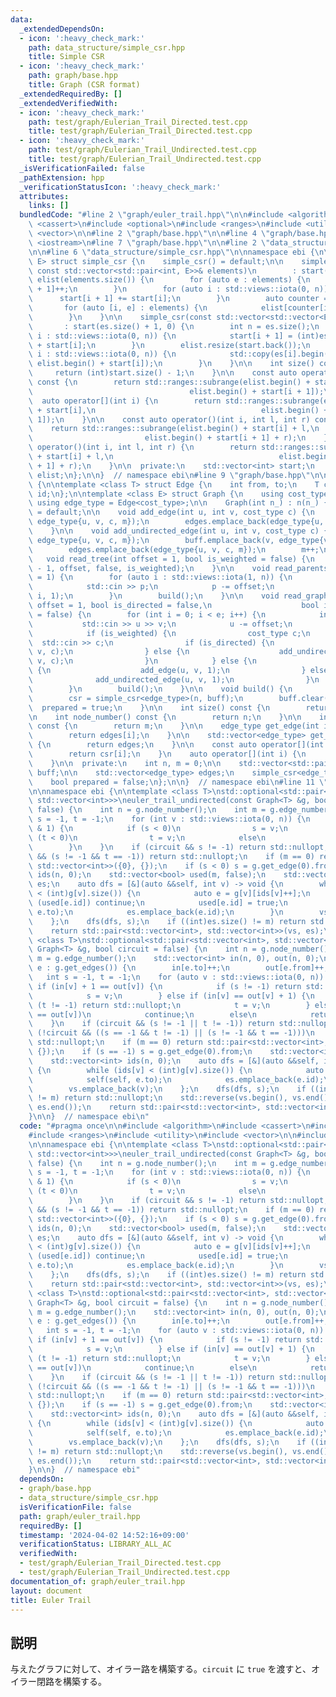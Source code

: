 ```yaml
---
data:
  _extendedDependsOn:
  - icon: ':heavy_check_mark:'
    path: data_structure/simple_csr.hpp
    title: Simple CSR
  - icon: ':heavy_check_mark:'
    path: graph/base.hpp
    title: Graph (CSR format)
  _extendedRequiredBy: []
  _extendedVerifiedWith:
  - icon: ':heavy_check_mark:'
    path: test/graph/Eulerian_Trail_Directed.test.cpp
    title: test/graph/Eulerian_Trail_Directed.test.cpp
  - icon: ':heavy_check_mark:'
    path: test/graph/Eulerian_Trail_Undirected.test.cpp
    title: test/graph/Eulerian_Trail_Undirected.test.cpp
  _isVerificationFailed: false
  _pathExtension: hpp
  _verificationStatusIcon: ':heavy_check_mark:'
  attributes:
    links: []
  bundledCode: "#line 2 \"graph/euler_trail.hpp\"\n\n#include <algorithm>\n#include\
    \ <cassert>\n#include <optional>\n#include <ranges>\n#include <utility>\n#include\
    \ <vector>\n\n#line 2 \"graph/base.hpp\"\n\n#line 4 \"graph/base.hpp\"\n#include\
    \ <iostream>\n#line 7 \"graph/base.hpp\"\n\n#line 2 \"data_structure/simple_csr.hpp\"\
    \n\n#line 6 \"data_structure/simple_csr.hpp\"\n\nnamespace ebi {\n\ntemplate <class\
    \ E> struct simple_csr {\n    simple_csr() = default;\n\n    simple_csr(int n,\
    \ const std::vector<std::pair<int, E>>& elements)\n        : start(n + 1, 0),\
    \ elist(elements.size()) {\n        for (auto e : elements) {\n            start[e.first\
    \ + 1]++;\n        }\n        for (auto i : std::views::iota(0, n)) {\n      \
    \      start[i + 1] += start[i];\n        }\n        auto counter = start;\n \
    \       for (auto [i, e] : elements) {\n            elist[counter[i]++] = e;\n\
    \        }\n    }\n\n    simple_csr(const std::vector<std::vector<E>>& es)\n \
    \       : start(es.size() + 1, 0) {\n        int n = es.size();\n        for (auto\
    \ i : std::views::iota(0, n)) {\n            start[i + 1] = (int)es[i].size()\
    \ + start[i];\n        }\n        elist.resize(start.back());\n        for (auto\
    \ i : std::views::iota(0, n)) {\n            std::copy(es[i].begin(), es[i].end(),\
    \ elist.begin() + start[i]);\n        }\n    }\n\n    int size() const {\n   \
    \     return (int)start.size() - 1;\n    }\n\n    const auto operator[](int i)\
    \ const {\n        return std::ranges::subrange(elist.begin() + start[i],\n  \
    \                                   elist.begin() + start[i + 1]);\n    }\n  \
    \  auto operator[](int i) {\n        return std::ranges::subrange(elist.begin()\
    \ + start[i],\n                                     elist.begin() + start[i +\
    \ 1]);\n    }\n\n    const auto operator()(int i, int l, int r) const {\n    \
    \    return std::ranges::subrange(elist.begin() + start[i] + l,\n            \
    \                         elist.begin() + start[i + 1] + r);\n    }\n    auto\
    \ operator()(int i, int l, int r) {\n        return std::ranges::subrange(elist.begin()\
    \ + start[i] + l,\n                                     elist.begin() + start[i\
    \ + 1] + r);\n    }\n\n  private:\n    std::vector<int> start;\n    std::vector<E>\
    \ elist;\n};\n\n}  // namespace ebi\n#line 9 \"graph/base.hpp\"\n\nnamespace ebi\
    \ {\n\ntemplate <class T> struct Edge {\n    int from, to;\n    T cost;\n    int\
    \ id;\n};\n\ntemplate <class E> struct Graph {\n    using cost_type = E;\n   \
    \ using edge_type = Edge<cost_type>;\n\n    Graph(int n_) : n(n_) {}\n\n    Graph()\
    \ = default;\n\n    void add_edge(int u, int v, cost_type c) {\n        buff.emplace_back(u,\
    \ edge_type{u, v, c, m});\n        edges.emplace_back(edge_type{u, v, c, m++});\n\
    \    }\n\n    void add_undirected_edge(int u, int v, cost_type c) {\n        buff.emplace_back(u,\
    \ edge_type{u, v, c, m});\n        buff.emplace_back(v, edge_type{v, u, c, m});\n\
    \        edges.emplace_back(edge_type{u, v, c, m});\n        m++;\n    }\n\n \
    \   void read_tree(int offset = 1, bool is_weighted = false) {\n        read_graph(n\
    \ - 1, offset, false, is_weighted);\n    }\n\n    void read_parents(int offset\
    \ = 1) {\n        for (auto i : std::views::iota(1, n)) {\n            int p;\n\
    \            std::cin >> p;\n            p -= offset;\n            add_undirected_edge(p,\
    \ i, 1);\n        }\n        build();\n    }\n\n    void read_graph(int e, int\
    \ offset = 1, bool is_directed = false,\n                    bool is_weighted\
    \ = false) {\n        for (int i = 0; i < e; i++) {\n            int u, v;\n \
    \           std::cin >> u >> v;\n            u -= offset;\n            v -= offset;\n\
    \            if (is_weighted) {\n                cost_type c;\n              \
    \  std::cin >> c;\n                if (is_directed) {\n                    add_edge(u,\
    \ v, c);\n                } else {\n                    add_undirected_edge(u,\
    \ v, c);\n                }\n            } else {\n                if (is_directed)\
    \ {\n                    add_edge(u, v, 1);\n                } else {\n      \
    \              add_undirected_edge(u, v, 1);\n                }\n            }\n\
    \        }\n        build();\n    }\n\n    void build() {\n        assert(!prepared);\n\
    \        csr = simple_csr<edge_type>(n, buff);\n        buff.clear();\n      \
    \  prepared = true;\n    }\n\n    int size() const {\n        return n;\n    }\n\
    \n    int node_number() const {\n        return n;\n    }\n\n    int edge_number()\
    \ const {\n        return m;\n    }\n\n    edge_type get_edge(int i) const {\n\
    \        return edges[i];\n    }\n\n    std::vector<edge_type> get_edges() const\
    \ {\n        return edges;\n    }\n\n    const auto operator[](int i) const {\n\
    \        return csr[i];\n    }\n    auto operator[](int i) {\n        return csr[i];\n\
    \    }\n\n  private:\n    int n, m = 0;\n\n    std::vector<std::pair<int,edge_type>>\
    \ buff;\n\n    std::vector<edge_type> edges;\n    simple_csr<edge_type> csr;\n\
    \    bool prepared = false;\n};\n\n}  // namespace ebi\n#line 11 \"graph/euler_trail.hpp\"\
    \n\nnamespace ebi {\n\ntemplate <class T>\nstd::optional<std::pair<std::vector<int>,\
    \ std::vector<int>>>\neuler_trail_undirected(const Graph<T> &g, bool circuit =\
    \ false) {\n    int n = g.node_number();\n    int m = g.edge_number();\n    int\
    \ s = -1, t = -1;\n    for (int v : std::views::iota(0, n)) {\n        if (g[v].size()\
    \ & 1) {\n            if (s < 0)\n                s = v;\n            else if\
    \ (t < 0)\n                t = v;\n            else\n                return std::nullopt;\n\
    \        }\n    }\n    if (circuit && s != -1) return std::nullopt;\n    if (!circuit\
    \ && (s != -1 && t == -1)) return std::nullopt;\n    if (m == 0) return std::pair<std::vector<int>,\
    \ std::vector<int>>({0}, {});\n    if (s < 0) s = g.get_edge(0).from;\n    std::vector<int>\
    \ ids(n, 0);\n    std::vector<bool> used(m, false);\n    std::vector<int> vs,\
    \ es;\n    auto dfs = [&](auto &&self, int v) -> void {\n        while (ids[v]\
    \ < (int)g[v].size()) {\n            auto e = g[v][ids[v]++];\n            if\
    \ (used[e.id]) continue;\n            used[e.id] = true;\n            self(self,\
    \ e.to);\n            es.emplace_back(e.id);\n        }\n        vs.emplace_back(v);\n\
    \    };\n    dfs(dfs, s);\n    if ((int)es.size() != m) return std::nullopt;\n\
    \    return std::pair<std::vector<int>, std::vector<int>>(vs, es);\n}\n\ntemplate\
    \ <class T>\nstd::optional<std::pair<std::vector<int>, std::vector<int>>>\neuler_trail_directed(const\
    \ Graph<T> &g, bool circuit = false) {\n    int n = g.node_number();\n    int\
    \ m = g.edge_number();\n    std::vector<int> in(n, 0), out(n, 0);\n    for (auto\
    \ e : g.get_edges()) {\n        in[e.to]++;\n        out[e.from]++;\n    }\n \
    \   int s = -1, t = -1;\n    for (auto v : std::views::iota(0, n)) {\n       \
    \ if (in[v] + 1 == out[v]) {\n            if (s != -1) return std::nullopt;\n\
    \            s = v;\n        } else if (in[v] == out[v] + 1) {\n            if\
    \ (t != -1) return std::nullopt;\n            t = v;\n        } else if (in[v]\
    \ == out[v])\n            continue;\n        else\n            return std::nullopt;\n\
    \    }\n    if (circuit && (s != -1 || t != -1)) return std::nullopt;\n    if\
    \ (!circuit && ((s == -1 && t != -1) || (s != -1 && t == -1)))\n        return\
    \ std::nullopt;\n    if (m == 0) return std::pair<std::vector<int>, std::vector<int>>({0},\
    \ {});\n    if (s == -1) s = g.get_edge(0).from;\n    std::vector<int> vs, es;\n\
    \    std::vector<int> ids(n, 0);\n    auto dfs = [&](auto &&self, int v) -> void\
    \ {\n        while (ids[v] < (int)g[v].size()) {\n            auto e = g[v][ids[v]++];\n\
    \            self(self, e.to);\n            es.emplace_back(e.id);\n        }\n\
    \        vs.emplace_back(v);\n    };\n    dfs(dfs, s);\n    if ((int)es.size()\
    \ != m) return std::nullopt;\n    std::reverse(vs.begin(), vs.end());\n    std::reverse(es.begin(),\
    \ es.end());\n    return std::pair<std::vector<int>, std::vector<int>>(vs, es);\n\
    }\n\n}  // namespace ebi\n"
  code: "#pragma once\n\n#include <algorithm>\n#include <cassert>\n#include <optional>\n\
    #include <ranges>\n#include <utility>\n#include <vector>\n\n#include \"../graph/base.hpp\"\
    \n\nnamespace ebi {\n\ntemplate <class T>\nstd::optional<std::pair<std::vector<int>,\
    \ std::vector<int>>>\neuler_trail_undirected(const Graph<T> &g, bool circuit =\
    \ false) {\n    int n = g.node_number();\n    int m = g.edge_number();\n    int\
    \ s = -1, t = -1;\n    for (int v : std::views::iota(0, n)) {\n        if (g[v].size()\
    \ & 1) {\n            if (s < 0)\n                s = v;\n            else if\
    \ (t < 0)\n                t = v;\n            else\n                return std::nullopt;\n\
    \        }\n    }\n    if (circuit && s != -1) return std::nullopt;\n    if (!circuit\
    \ && (s != -1 && t == -1)) return std::nullopt;\n    if (m == 0) return std::pair<std::vector<int>,\
    \ std::vector<int>>({0}, {});\n    if (s < 0) s = g.get_edge(0).from;\n    std::vector<int>\
    \ ids(n, 0);\n    std::vector<bool> used(m, false);\n    std::vector<int> vs,\
    \ es;\n    auto dfs = [&](auto &&self, int v) -> void {\n        while (ids[v]\
    \ < (int)g[v].size()) {\n            auto e = g[v][ids[v]++];\n            if\
    \ (used[e.id]) continue;\n            used[e.id] = true;\n            self(self,\
    \ e.to);\n            es.emplace_back(e.id);\n        }\n        vs.emplace_back(v);\n\
    \    };\n    dfs(dfs, s);\n    if ((int)es.size() != m) return std::nullopt;\n\
    \    return std::pair<std::vector<int>, std::vector<int>>(vs, es);\n}\n\ntemplate\
    \ <class T>\nstd::optional<std::pair<std::vector<int>, std::vector<int>>>\neuler_trail_directed(const\
    \ Graph<T> &g, bool circuit = false) {\n    int n = g.node_number();\n    int\
    \ m = g.edge_number();\n    std::vector<int> in(n, 0), out(n, 0);\n    for (auto\
    \ e : g.get_edges()) {\n        in[e.to]++;\n        out[e.from]++;\n    }\n \
    \   int s = -1, t = -1;\n    for (auto v : std::views::iota(0, n)) {\n       \
    \ if (in[v] + 1 == out[v]) {\n            if (s != -1) return std::nullopt;\n\
    \            s = v;\n        } else if (in[v] == out[v] + 1) {\n            if\
    \ (t != -1) return std::nullopt;\n            t = v;\n        } else if (in[v]\
    \ == out[v])\n            continue;\n        else\n            return std::nullopt;\n\
    \    }\n    if (circuit && (s != -1 || t != -1)) return std::nullopt;\n    if\
    \ (!circuit && ((s == -1 && t != -1) || (s != -1 && t == -1)))\n        return\
    \ std::nullopt;\n    if (m == 0) return std::pair<std::vector<int>, std::vector<int>>({0},\
    \ {});\n    if (s == -1) s = g.get_edge(0).from;\n    std::vector<int> vs, es;\n\
    \    std::vector<int> ids(n, 0);\n    auto dfs = [&](auto &&self, int v) -> void\
    \ {\n        while (ids[v] < (int)g[v].size()) {\n            auto e = g[v][ids[v]++];\n\
    \            self(self, e.to);\n            es.emplace_back(e.id);\n        }\n\
    \        vs.emplace_back(v);\n    };\n    dfs(dfs, s);\n    if ((int)es.size()\
    \ != m) return std::nullopt;\n    std::reverse(vs.begin(), vs.end());\n    std::reverse(es.begin(),\
    \ es.end());\n    return std::pair<std::vector<int>, std::vector<int>>(vs, es);\n\
    }\n\n}  // namespace ebi"
  dependsOn:
  - graph/base.hpp
  - data_structure/simple_csr.hpp
  isVerificationFile: false
  path: graph/euler_trail.hpp
  requiredBy: []
  timestamp: '2024-04-02 14:52:16+09:00'
  verificationStatus: LIBRARY_ALL_AC
  verifiedWith:
  - test/graph/Eulerian_Trail_Directed.test.cpp
  - test/graph/Eulerian_Trail_Undirected.test.cpp
documentation_of: graph/euler_trail.hpp
layout: document
title: Euler Trail
---
```


## 説明

与えたグラフに対して、オイラー路を構築する。`circuit` に `true` を渡すと、オイラー閉路を構築する。